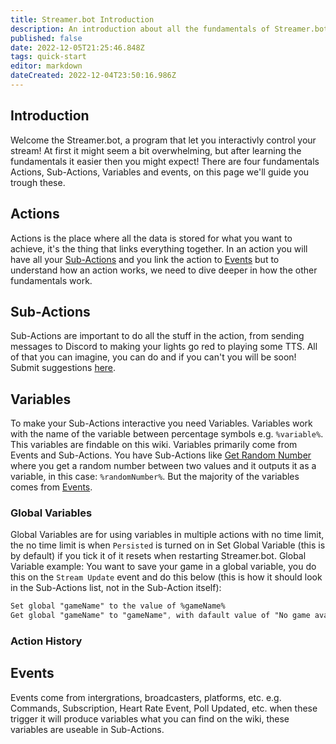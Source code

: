 ```yaml
---
title: Streamer.bot Introduction
description: An introduction about all the fundamentals of Streamer.bot
published: false
date: 2022-12-05T21:25:46.848Z
tags: quick-start
editor: markdown
dateCreated: 2022-12-04T23:50:16.986Z
---
```


## Introduction
Welcome the Streamer.bot, a program that let you interactivly control your stream! At first it might seem a bit overwhelming, but after learning the fundamentals it easier then you might expect! There are four fundamentals Actions, Sub-Actions, Variables and events, on this page we'll guide you trough these.

## Actions
Actions is the place where all the data is stored for what you want to achieve, it's the thing that links everything together. In an action you will have all your [Sub-Actions](#sub-actions) and you link the action to [Events](#events) but to understand how an action works, we need to dive deeper in how the other fundamentals work.

## Sub-Actions
Sub-Actions are important to do all the stuff in the action, from sending messages to Discord to making your lights go red to playing some TTS. All of that you can imagine, you can do and if you can't you will be soon! Submit suggestions [here](https://ideas.streamer.bot).

## Variables
To make your Sub-Actions interactive you need Variables. Variables work with the name of the variable between percentage symbols e.g. `%variable%`. This variables are findable on this wiki. Variables primarily come from Events and Sub-Actions. You have Sub-Actions like [Get Random Number](/Sub-Actions/Get-Random-Number) where you get a random number between two values and it outputs it as a variable, in this case: `%randomNumber%`. But the majority of the variables comes from [Events](#events).

### Global Variables
Global Variables are for using variables in multiple actions with no time limit, the no time limit is when `Persisted` is turned on in Set Global Variable (this is by default) if you tick it of it resets when restarting Streamer.bot.
Global Variable example: You want to save your game in a global variable, you do this on the `Stream Update` event and do this below (this is how it should look in the Sub-Actions list, not in the Sub-Action itself):
```css
Set global "gameName" to the value of %gameName%
Get global "gameName" to "gameName", with dafault value of "No game available"
```

### Action History

## Events
Events come from intergrations, broadcasters, platforms, etc. e.g. Commands, Subscription, Heart Rate Event, Poll Updated, etc. when these trigger it will produce variables what you can find on the wiki, these variables are useable in Sub-Actions.